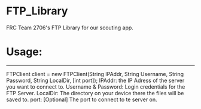 # FTP_Library
FRC Team 2706's FTP Library for our scouting app.

# Usage:
----------
FTPClient client = new FTPClient(String IPAddr, String Username, String Password, String LocalDir, [int port]);
IPAddr: the IP Adress of the server you want to connect to.
Username & Password: Login credentials for the FTP Server.
LocalDir: The directory on your device there the files will be saved to.
port: [Optional] The port to connect to te server on.
